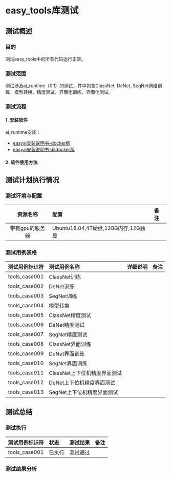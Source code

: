 easy_tools库测试
==================

## 测试概述

### 目的
测试easy_tools中的所有代码运行正常。

### 测试范围
测试涉及ai_runtime（0.1）的测试，其中包含ClassNet, DeNet, SegNet网络训练，模型转换，精度测试，界面化训练，界面化测试。

### 测试流程
#### 1. 安装软件
ai_runtime安装：
- [easyai安装说明书-docker版](../客户文档/安装使用文档/easyai安装说明书(docker安装版).md)
- [easyai安装说明书-非docker版](../客户文档/安装使用文档/easyai安装说明书(非docker安装版).md)

#### 2. 软件使用方法


## 测试计划执行情况

### 测试环境与配置

| 资源名称 | 配置 | 备注 |
| :------: | :------ | :------ | 
| 带有gpu的服务器 | Ubuntu18.04,4T硬盘,128G内存,12G独显 | |

### 测试用例表格

| 测试用例标识符 | 测试用例名称 | 详细说明 | 备注 |
| :------: | :------ | :------ |  :------ | 
| tools_case001 | ClassNet训练 |  | |
| tools_case002 | DeNet训练 |  | |
| tools_case003 | SegNet训练 |  | |
| tools_case004 | 模型转换 |  | |
| tools_case005 | ClassNet精度测试 |  | |
| tools_case006 | DeNet精度测试 |  | |
| tools_case007 | SegNet精度测试 |  | |
| tools_case008 | ClassNet界面训练 |  | |
| tools_case009 | DeNet界面训练 |  | |
| tools_case010 | SegNet界面训练 |  | |
| tools_case011 | ClassNet上下位机精度界面测试 |  | |
| tools_case012 | DeNet上下位机精度界面测试 |  | |
| tools_case013 | SegNet上下位机精度界面测试 |  | |

## 测试总结

### 测试执行

| 测试用例标识符 | 状态 | 测试结果 | 备注 |
| :------: | :------ | :------ |  :------ | 
| tools_case001 | 已执行 | 测试通过 | |

### 测试结果分析